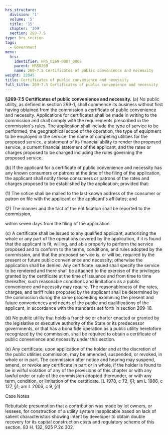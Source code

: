 ```yaml
---
hrs_structure:
  division: '1'
  volume: '5'
  title: '15'
  chapter: '269'
  section: 269-7.5
type: hrs_section
tags:
  - Government
menu:
  hrs:
    identifier: HRS_0269-0007_0005
    parent: HRS0269
    name: 269-7.5 Certificates of public convenience and necessity
weight: 22045
title: Certificates of public convenience and necessity
full_title: 269-7.5 Certificates of public convenience and necessity
---
```

**§269-7.5 Certificates of public convenience and necessity.** (a) No public utility, as defined in section 269-1, shall commence its business without first having obtained from the commission a certificate of public convenience and necessity. Applications for certificates shall be made in writing to the commission and shall comply with the requirements prescribed in the commission's rules. The application shall include the type of service to be performed, the geographical scope of the operation, the type of equipment to be employed in the service, the name of competing utilities for the proposed service, a statement of its financial ability to render the proposed service, a current financial statement of the applicant, and the rates or charges proposed to be charged including the rules governing the proposed service.

(b) If the applicant for a certificate of public convenience and necessity has any known consumers or patrons at the time of the filing of the application, the applicant shall notify these consumers or patrons of the rates and charges proposed to be established by the application; provided that:

(1) The notice shall be mailed to the last known address of the consumer or patron on file with the applicant or the applicant's affiliates; and

(2) The manner and the fact of the notification shall be reported to the commission,

within seven days from the filing of the application.

(c) A certificate shall be issued to any qualified applicant, authorizing the whole or any part of the operations covered by the application, if it is found that the applicant is fit, willing, and able properly to perform the service proposed and to conform to the terms, conditions, and rules adopted by the commission, and that the proposed service is, or will be, required by the present or future public convenience and necessity; otherwise the application shall be denied. Any certificate issued shall specify the service to be rendered and there shall be attached to the exercise of the privileges granted by the certificate at the time of issuance and from time to time thereafter, such reasonable conditions and limitations as a public convenience and necessity may require. The reasonableness of the rates, charges, and tariff rules proposed by the applicant shall be determined by the commission during the same proceeding examining the present and future conveniences and needs of the public and qualifications of the applicant, in accordance with the standards set forth in section 269-16.

(d) No public utility that holds a franchise or charter enacted or granted by the legislative or executive authority of the State or its predecessor governments, or that has a bona fide operation as a public utility heretofore recognized by the commission, shall be required to obtain a certificate of public convenience and necessity under this section.

(e) Any certificate, upon application of the holder and at the discretion of the public utilities commission, may be amended, suspended, or revoked, in whole or in part. The commission after notice and hearing may suspend, amend, or revoke any certificate in part or in whole, if the holder is found to be in wilful violation of any of the provisions of this chapter or with any lawful order or rule of the commission adopted thereunder, or with any term, condition, or limitation of the certificate. [L 1978, c 72, §1; am L 1986, c 127, §1; am L 2006, c 9, §1]

Case Notes

Rebuttable presumption that a contribution was made by lot owners, or lessees, for construction of a utility system inapplicable based on lack of salient characteristics showing intent by developer to obtain double recovery for its capital construction costs and regulatory scheme of this section. 83 H. 132, 925 P.2d 302.